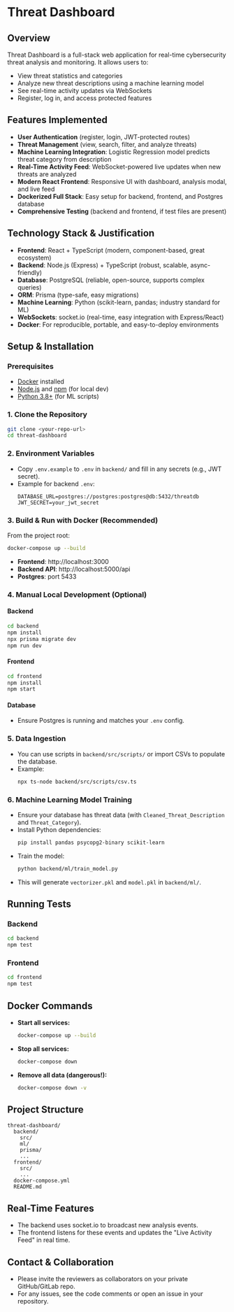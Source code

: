 # Threat Dashboard

## Overview
Threat Dashboard is a full-stack web application for real-time cybersecurity threat analysis and monitoring. It allows users to:
- View threat statistics and categories
- Analyze new threat descriptions using a machine learning model
- See real-time activity updates via WebSockets
- Register, log in, and access protected features

## Features Implemented
- **User Authentication** (register, login, JWT-protected routes)
- **Threat Management** (view, search, filter, and analyze threats)
- **Machine Learning Integration**: Logistic Regression model predicts threat category from description
- **Real-Time Activity Feed**: WebSocket-powered live updates when new threats are analyzed
- **Modern React Frontend**: Responsive UI with dashboard, analysis modal, and live feed
- **Dockerized Full Stack**: Easy setup for backend, frontend, and Postgres database
- **Comprehensive Testing** (backend and frontend, if test files are present)

## Technology Stack & Justification
- **Frontend**: React + TypeScript (modern, component-based, great ecosystem)
- **Backend**: Node.js (Express) + TypeScript (robust, scalable, async-friendly)
- **Database**: PostgreSQL (reliable, open-source, supports complex queries)
- **ORM**: Prisma (type-safe, easy migrations)
- **Machine Learning**: Python (scikit-learn, pandas; industry standard for ML)
- **WebSockets**: socket.io (real-time, easy integration with Express/React)
- **Docker**: For reproducible, portable, and easy-to-deploy environments

## Setup & Installation

### Prerequisites
- [Docker](https://www.docker.com/products/docker-desktop) installed
- [Node.js](https://nodejs.org/) and [npm](https://www.npmjs.com/) (for local dev)
- [Python 3.8+](https://www.python.org/) (for ML scripts)

### 1. Clone the Repository
```sh
git clone <your-repo-url>
cd threat-dashboard
```

### 2. Environment Variables
- Copy `.env.example` to `.env` in `backend/` and fill in any secrets (e.g., JWT secret).
- Example for backend `.env`:
  ```env
  DATABASE_URL=postgres://postgres:postgres@db:5432/threatdb
  JWT_SECRET=your_jwt_secret
  ```

### 3. Build & Run with Docker (Recommended)
From the project root:
```sh
docker-compose up --build
```
- **Frontend**: http://localhost:3000
- **Backend API**: http://localhost:5000/api
- **Postgres**: port 5433

### 4. Manual Local Development (Optional)
#### Backend
```sh
cd backend
npm install
npx prisma migrate dev
npm run dev
```
#### Frontend
```sh
cd frontend
npm install
npm start
```
#### Database
- Ensure Postgres is running and matches your `.env` config.

### 5. Data Ingestion
- You can use scripts in `backend/src/scripts/` or import CSVs to populate the database.
- Example:
  ```sh
  npx ts-node backend/src/scripts/csv.ts
  ```

### 6. Machine Learning Model Training
- Ensure your database has threat data (with `Cleaned_Threat_Description` and `Threat_Category`).
- Install Python dependencies:
  ```sh
  pip install pandas psycopg2-binary scikit-learn
  ```
- Train the model:
  ```sh
  python backend/ml/train_model.py
  ```
- This will generate `vectorizer.pkl` and `model.pkl` in `backend/ml/`.



## Running Tests
### Backend
```sh
cd backend
npm test
```
### Frontend
```sh
cd frontend
npm test
```

## Docker Commands
- **Start all services:**
  ```sh
  docker-compose up --build
  ```
- **Stop all services:**
  ```sh
  docker-compose down
  ```
- **Remove all data (dangerous!):**
  ```sh
  docker-compose down -v
  ```

## Project Structure
```
threat-dashboard/
  backend/
    src/
    ml/
    prisma/
    ...
  frontend/
    src/
    ...
  docker-compose.yml
  README.md
```

## Real-Time Features
- The backend uses socket.io to broadcast new analysis events.
- The frontend listens for these events and updates the "Live Activity Feed" in real time.

## Contact & Collaboration
- Please invite the reviewers as collaborators on your private GitHub/GitLab repo.
- For any issues, see the code comments or open an issue in your repository.


